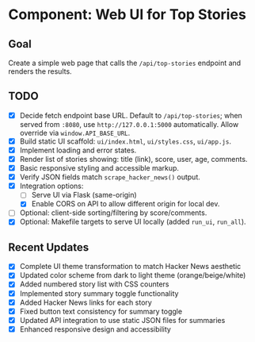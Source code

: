 # Component: Web UI for Top Stories

## Goal
Create a simple web page that calls the `/api/top-stories` endpoint and renders the results.

## TODO
- [x] Decide fetch endpoint base URL. Default to `/api/top-stories`; when served from `:8080`, use `http://127.0.0.1:5000` automatically. Allow override via `window.API_BASE_URL`.
- [x] Build static UI scaffold: `ui/index.html`, `ui/styles.css`, `ui/app.js`.
- [x] Implement loading and error states.
- [x] Render list of stories showing: title (link), score, user, age, comments.
- [x] Basic responsive styling and accessible markup.
- [x] Verify JSON fields match `scrape_hacker_news()` output.
- [x] Integration options:
  - [ ] Serve UI via Flask (same-origin)
  - [x] Enable CORS on API to allow different origin for local dev.
- [ ] Optional: client-side sorting/filtering by score/comments.
- [x] Optional: Makefile targets to serve UI locally (added `run_ui`, `run_all`).

## Recent Updates
- [x] Complete UI theme transformation to match Hacker News aesthetic
- [x] Updated color scheme from dark to light theme (orange/beige/white)
- [x] Added numbered story list with CSS counters
- [x] Implemented story summary toggle functionality
- [x] Added Hacker News links for each story
- [x] Fixed button text consistency for summary toggle
- [x] Updated API integration to use static JSON files for summaries
- [x] Enhanced responsive design and accessibility

